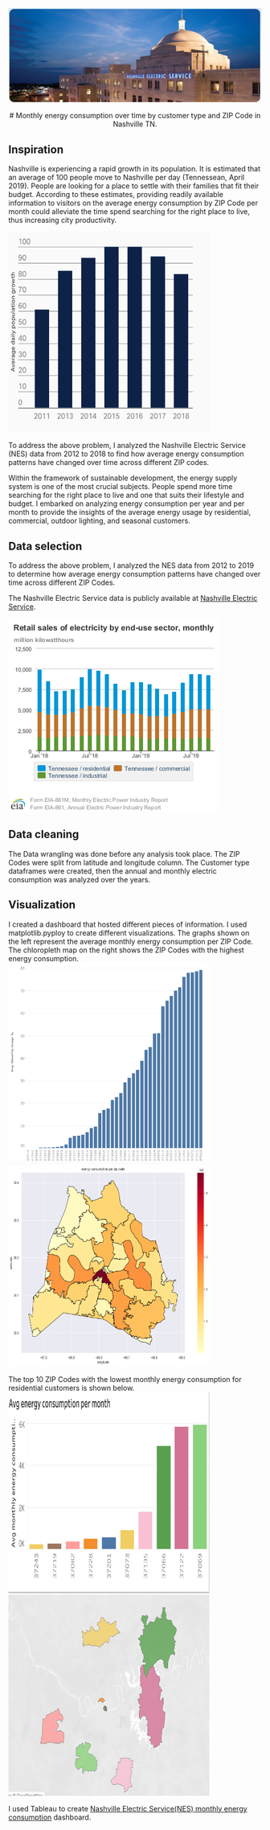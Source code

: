    <p align="center"><img src="images/NES_night.jpg"></p>                                     

<p align="center"># Monthly energy consumption over time by customer type and ZIP Code in Nashville TN.</p>

## Inspiration 
Nashville is experiencing a rapid growth in its population. It is estimated that an average of 100 people move to Nashville per day (Tennessean, April 2019).  People are looking for a place to settle with their families that fit their budget. According to these estimates, providing readily available information to visitors on the average energy consumption by ZIP Code per month could alleviate the time spend searching for the right place to live, thus increasing city productivity. 

<img src="images/Nashville pop growth.png" width="400" height="400">

To address the above problem, I analyzed the Nashville Electric Service (NES) data from 2012 to 2018 to find how average energy consumption patterns have changed over time across different ZIP codes.


Within the framework of sustainable development, the energy supply system is one of the most crucial subjects. People spend more time searching for the right place to live and one that suits their lifestyle and budget. I embarked on analyzing energy consumption per year and per month to provide the insights of the average energy usage  by residential, commercial, outdoor lighting, and seasonal customers. 


## Data selection
To address the above problem, I analyzed the NES data from 2012 to 2019 to determine how average energy consumption patterns have changed over time across different ZIP Codes.  

The Nashville Electric Service data is publicly available at [Nashville Electric Service](https://data.nashville.gov/Energy-Usage/NES-Monthly-Energy-Consumption-by-Customer-Type-an/vbx7-mn5i). 

 <img src="images/retail sales of lectricity.png"> 

## Data cleaning
The Data wrangling was done before any analysis took place. The ZIP Codes were split from latitude and longitude column. The Customer type dataframes were created, then the annual and monthly electric consumption was analyzed over the years. 

## Visualization
I created a dashboard that hosted different pieces of information. I used matplotlib.pyploy to create different visualizations. The graphs shown on the left represent the average monthly energy consumption per ZIP Code. The chloropleth map on the right shows the ZIP Codes with the highest energy consumption.
<img src="images/Average_energy_consumption_per_zip.png" width="400" height="400"> <img src="images/chloropleth_map_3.png" width="400" height="400">


The top 10 ZIP Codes with the lowest monthly energy consumption for residential customers is shown below.
<img src="images/Lowest 10 energy consuming zip codes.png" width="400" height="400"><img src="images/map-lowest-10 energy consuming zip code.png" width="400" height="400">

I used Tableau to create [Nashville Electric Service(NES) monthly energy consumption](https://public.tableau.com/profile/bush1897#!/vizhome/EnergyConsumption_15781937576950/Mydashboard?publish=yes) dashboard.
